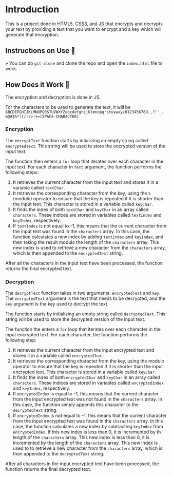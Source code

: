 # Introduction

This is a project done in HTML5, CSS3, and JS that encrypts and decrypts your text by providing a text that you want to encrypt and a key which will generate that encryption.

## Instructions on Use 📜

» You can do `git clone` and clone the repo and open the `index.html` file to work.

## How Does it Work 🤔

The encryption and decryption is done in JS.

For the characters to be used to generate the text, it will be `ABCDEFGHIJKLMNOPQRSTUVWXYZabcdefghijklmnopqrstuvwxyz0123456789.,?!'_-&@#$%*()/:<>|+=[SPACE-CHARACTER]`

### Encryption

The `encryptText` function starts by intializing an empty string called `encryptedText`. This string will be used to store the encrypted version of the input text.

The function then enters a `for` loop that iterates over each character in the input text. For each character in `text` argument, the function performs the following steps:

1. It retrieves the current character from the input text and stores it in a variable called `textChar`.
2. It retrieves the corresponding character from the key, using the `%` (modulo) operator to ensure that the key is repeated if it is shorter than the input text. This character is stored in a variable called `keyChar`.
3. It finds the index of both `textChar` and `keyChar` in an array called `characters`. These indices are stored in variables called `textIndex` and `keyIndex`, respectively.
4. If `textIndex` is not equal to -1, this means that the current character from the input text was found in the `characters` array. In this case, the function calculates a new index by adding `textIndex` and `keyIndex`, and then taking the result modulo the length of the `characters` array. This new index is used to retrieve a new character from the `characters` array, which is then appended to the `encryptedText` string.

After all the characters in the input text have been processed, the function returns the final encrypted text.

### Decryption

The `decryptText` function takes in two arguments: `encryptedText` and `key`. The `encryptedText` argument is the text that needs to be decrypted, and the `key` argument is the key used to decrypt the text.

The function starts by initializing an empty string called `decryptedText`. This string will be used to store the decrypted version of the input text.

The function the enters a `for` loop that iterates over each character in the input encrypted text. For each character, the function performs the following step:

1. It retrieves the current character from the input encrypted text and stores it in a variable called `encryptedChar`.
2. It retrieves the corresponding character from the key, using the modulo operator to ensure that the key is repeated if it is shorter than the input encrypted text. This character is stored in a variable called `keyChar`.
3. It finds the index of both `encryptedChar` and `keyChar` in an array called `characters`. These indices are stored in variables called `encryptedIndex` and `keyIndex`, respectively.
4. If `encryptedIndex` is equal to -1, this means that the current character from the input encrypted text was not found in the `characters` array. In this case, the function simply appends this character to the `decryptedText` string.
5. If `encryptedIndex` is not equal to -1, this means that the current character from the input encrypted text was found in the `characters` array. In this case, the function calculates a new index by subtracting `keyIndex` from `encryptedIndex`. If this new index is less than 0, it is incremented by th length of the `characters` array. This new index is less than 0, it is incremented by the length of the `characters` array. This new index is used to to retrieve a new character from the `characters` array, which is then appended to the `decryptedText` string.

After all characters in the input encrypted text have been processed, the function returns the final decrypted text.
